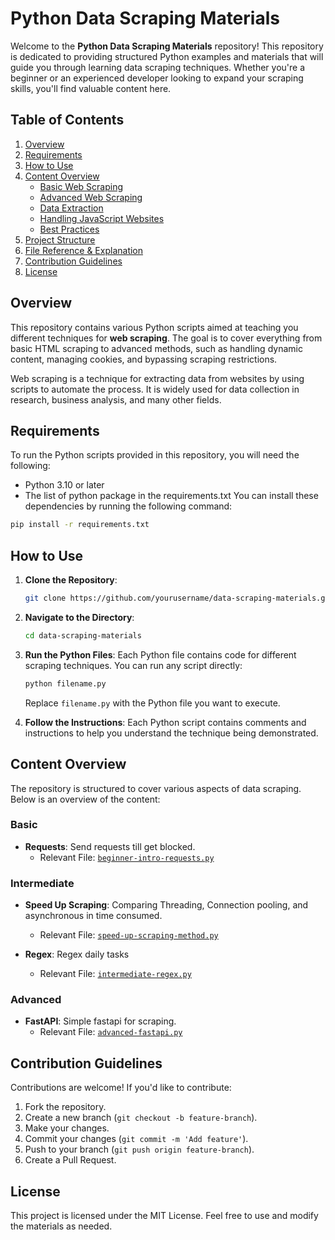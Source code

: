 # Python Data Scraping Materials

Welcome to the **Python Data Scraping Materials** repository! This repository is dedicated to providing structured Python examples and materials that will guide you through learning data scraping techniques. Whether you're a beginner or an experienced developer looking to expand your scraping skills, you'll find valuable content here.

## Table of Contents
1. [Overview](#overview)
2. [Requirements](#requirements)
3. [How to Use](#how-to-use)
4. [Content Overview](#content-overview)
    - [Basic Web Scraping](#basic-web-scraping)
    - [Advanced Web Scraping](#advanced-web-scraping)
    - [Data Extraction](#data-extraction)
    - [Handling JavaScript Websites](#handling-javascript-websites)
    - [Best Practices](#best-practices)
5. [Project Structure](#project-structure)
6. [File Reference & Explanation](#file-reference--explanation)
7. [Contribution Guidelines](#contribution-guidelines)
8. [License](#license)

## Overview
This repository contains various Python scripts aimed at teaching you different techniques for **web scraping**. The goal is to cover everything from basic HTML scraping to advanced methods, such as handling dynamic content, managing cookies, and bypassing scraping restrictions.

Web scraping is a technique for extracting data from websites by using scripts to automate the process. It is widely used for data collection in research, business analysis, and many other fields.

## Requirements
To run the Python scripts provided in this repository, you will need the following:
- Python 3.10 or later
- The list of python package in the requirements.txt
You can install these dependencies by running the following command:
```bash
pip install -r requirements.txt
```

## How to Use
1. **Clone the Repository**:
   ```bash
   git clone https://github.com/yourusername/data-scraping-materials.git
   ```
2. **Navigate to the Directory**:
   ```bash
   cd data-scraping-materials
   ```
3. **Run the Python Files**:
   Each Python file contains code for different scraping techniques. You can run any script directly:
   ```bash
   python filename.py
   ```
   Replace `filename.py` with the Python file you want to execute.

4. **Follow the Instructions**: Each Python script contains comments and instructions to help you understand the technique being demonstrated. 

## Content Overview
The repository is structured to cover various aspects of data scraping. Below is an overview of the content:

### Basic
- **Requests**: Send requests till get blocked.
  - Relevant File: [`beginner-intro-requests.py`](./basics/beginner-intro-requests.py)

### Intermediate
- **Speed Up Scraping**: Comparing Threading, Connection pooling, and asynchronous in time consumed.
  - Relevant File: [`speed-up-scraping-method.py`](./intermediate/speed-up-scraping-method.py)
  
- **Regex**: Regex daily tasks
  - Relevant File: [`intermediate-regex.py`](./intermediate/intermediate-regex.py)

### Advanced
- **FastAPI**: Simple fastapi for scraping.
  - Relevant File: [`advanced-fastapi.py`](./advanced/advanced-fastapi.py)

## Contribution Guidelines
Contributions are welcome! If you'd like to contribute:
1. Fork the repository.
2. Create a new branch (`git checkout -b feature-branch`).
3. Make your changes.
4. Commit your changes (`git commit -m 'Add feature'`).
5. Push to your branch (`git push origin feature-branch`).
6. Create a Pull Request.

## License
This project is licensed under the MIT License. Feel free to use and modify the materials as needed.

